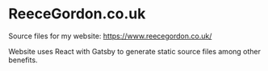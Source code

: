# ReeceGordon.co.uk
Source files for my website: https://www.reecegordon.co.uk/

Website uses React with Gatsby to generate static source files among other benefits.
